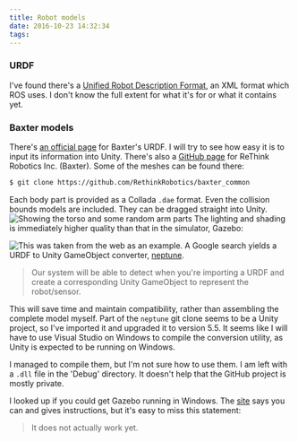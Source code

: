 ```yaml
---
title: Robot models
date: 2016-10-23 14:32:34
tags:
---
```

### URDF
I've found there's a [Unified Robot Description Format](http://wiki.ros.org/urdf), an XML format which ROS uses.
I don't know the full extent for what it's for or what it contains yet.

### Baxter models
There's [an official page](http://sdk.rethinkrobotics.com/wiki/URDF) for Baxter's URDF.
I will try to see how easy it is to input its information into Unity.
There's also a [GitHub page](https://github.com/RethinkRobotics) for ReThink Robotics Inc. (Baxter).
Some of the meshes can be found there:
```zsh
$ git clone https://github.com/RethinkRobotics/baxter_common
```
Each body part is provided as a Collada `.dae` format.
Even the collision bounds models are included.
They can be dragged straight into Unity.
![Showing the torso and some random arm parts](/Robotic-Telepresence/2016/10/23/Robot-models/Models.png)
The lighting and shading is immediately higher quality than that in the simulator, Gazebo:

![This was taken from the web as an example.](/Robotic-Telepresence/2016/10/23/Robot-models/Gazebo.png)
A Google search yields a URDF to Unity GameObject converter, [neptune](https://github.com/MangoMangoDevelopment/neptune/wiki/Importing-and-Displaying-URDF-file).
> Our system will be able to detect when you're importing a URDF and create a corresponding Unity GameObject to represent the robot/sensor.

This will save time and maintain compatibility, rather than assembling the complete model myself.
Part of the `neptune` git clone seems to be a Unity project, so I've imported it and upgraded it to version 5.5.
It seems like I will have to use Visual Studio on Windows to compile the conversion utility, as Unity is expected to be running on Windows.

I managed to compile them, but I'm not sure how to use them. I am left with a `.dll` file in the 'Debug' directory.
It doesn't help that the GitHub project is mostly private.

I looked up if you could get Gazebo running in Windows.
The [site](http://gazebosim.org/tutorials?tut=install_on_windows&cat=install) says you can and gives instructions, but it's easy to miss this statement:
> It does not actually work yet.
